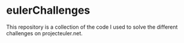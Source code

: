 # eulerChallenges
This repository is a collection of the code I used to solve the different challenges on projecteuler.net.

